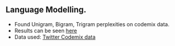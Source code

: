 ## Language Modelling.
- Found Unigram, Bigram, Trigram perplexities on codemix data.
- Results can be seen [here](https://github.com/naveenkumarbaskaran/Natural-Language-Processing/tree/master/LanguageModelling/perplexity.png)
- Data used: [Twitter Codemix data](https://github.com/naveenkumarbaskaran/Natural-Language-Processing/tree/master/LanguageModelling/codemix_data)
